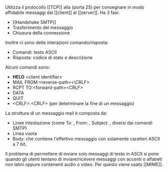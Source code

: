 Utilizza il protocollo [[TCP]] alla (porta 25) per consegnare in modo affidabile messaggi dal [[client]] al [[server]].
Ha 3 fasi:
- [[Handshake SMTP]]
- Trasferimento del messaggio
- Chiusura della connessione

Inoltre ci sono delle interazioni comando/risposta:
- Comandi: testo ASCII
- Risposta: codice di stato e descrizione

Alcuni comandi sono:
- **HELO** \<client identifier\>
- MAIL FROM:\<reverse-path\><\CRLF\>
- RCPT TO:\<forward-path\>\<CRLF\>
- DATA
- QUIT
- \<CRLF\>.\<CRLF\> (per determinare la fine di un messaggio)

La struttura di un messaggio mail è composta da:
- Linee intestazione (come To: , From: , Subject: , diversi dai comandi SMTP)
- Linea vuota
- Body: che contiene l'effettivo messaggio con solamente caratteri ASCII a 7 bit.

Il problema di permettere di inviare solo messaggi di testo in ASCII si pone quando gli utenti tentano di inviare/ricevere messaggi con accenti o alfabeti non latini oppure contenenti audio o video. Per questo viene usato [[MIME]].